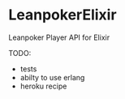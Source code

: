 LeanpokerElixir
=============

Leanpoker Player API for Elixir

TODO:

* tests
* abilty to use erlang
* heroku recipe
